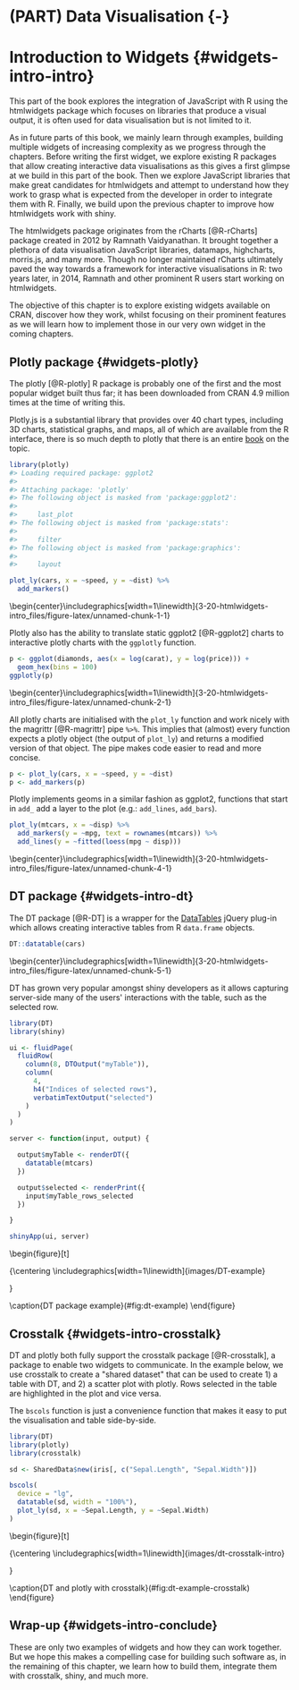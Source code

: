# (PART) Data Visualisation {-}

# Introduction to Widgets {#widgets-intro-intro}

This part of the book explores the integration of JavaScript with R using the htmlwidgets package which focuses on libraries that produce a visual output, it is often used for data visualisation but is not limited to it.

As in future parts of this book, we mainly learn through examples, building multiple widgets of increasing complexity as we progress through the chapters. Before writing the first widget, we explore existing R packages that allow creating interactive data visualisations as this gives a first glimpse at we build in this part of the book. Then we explore JavaScript libraries that make great candidates for htmlwidgets and attempt to understand how they work to grasp what is expected from the developer in order to integrate them with R. Finally, we build upon the previous chapter to improve how htmlwidgets work with shiny.

The htmlwidgets package originates from the rCharts [@R-rCharts] package created in 2012 by Ramnath Vaidyanathan. It brought together a plethora of data visualisation JavaScript libraries, datamaps, highcharts, morris.js, and many more. Though no longer maintained rCharts ultimately paved the way towards a framework for interactive visualisations in R: two years later, in 2014, Ramnath and other prominent R users start working on htmlwidgets.

The objective of this chapter is to explore existing widgets available on CRAN, discover how they work, whilst focusing on their prominent features as we will learn how to implement those in our very own widget in the coming chapters.

## Plotly package {#widgets-plotly}

The plotly [@R-plotly] R package is probably one of the first and the most popular widget built thus far; it has been downloaded from CRAN 4.9 million times at the time of writing this. 

Plotly.js is a substantial library that provides over 40 chart types, including 3D charts, statistical graphs, and maps, all of which are available from the R interface, there is so much depth to plotly that there is an entire [book](https://plotly-r.com/) on the topic.


```r
library(plotly)
#> Loading required package: ggplot2
#> 
#> Attaching package: 'plotly'
#> The following object is masked from 'package:ggplot2':
#> 
#>     last_plot
#> The following object is masked from 'package:stats':
#> 
#>     filter
#> The following object is masked from 'package:graphics':
#> 
#>     layout

plot_ly(cars, x = ~speed, y = ~dist) %>% 
  add_markers()
```



\begin{center}\includegraphics[width=1\linewidth]{3-20-htmlwidgets-intro_files/figure-latex/unnamed-chunk-1-1} 

Plotly also has the ability to translate static ggplot2 [@R-ggplot2] charts to interactive plotly charts with the `ggplotly` function.


```r
p <- ggplot(diamonds, aes(x = log(carat), y = log(price))) + 
  geom_hex(bins = 100)
ggplotly(p)
```



\begin{center}\includegraphics[width=1\linewidth]{3-20-htmlwidgets-intro_files/figure-latex/unnamed-chunk-2-1} 

All plotly charts are initialised with the `plot_ly` function and work nicely with the magrittr [@R-magrittr] pipe `%>%`. This implies that (almost) every function expects a plotly object (the output of `plot_ly`) and returns a modified version of that object. The pipe makes code easier to read and more concise.


```r
p <- plot_ly(cars, x = ~speed, y = ~dist) 
p <- add_markers(p)
```

Plotly implements geoms in a similar fashion as ggplot2, functions that start in `add_` add a layer to the plot (e.g.: `add_lines`, `add_bars`).


```r
plot_ly(mtcars, x = ~disp) %>% 
  add_markers(y = ~mpg, text = rownames(mtcars)) %>% 
  add_lines(y = ~fitted(loess(mpg ~ disp)))
```



\begin{center}\includegraphics[width=1\linewidth]{3-20-htmlwidgets-intro_files/figure-latex/unnamed-chunk-4-1} 

## DT package {#widgets-intro-dt}

The DT package [@R-DT] is a wrapper for the [DataTables](https://datatables.net/) jQuery plug-in which allows creating interactive tables from R `data.frame` objects.


```r
DT::datatable(cars)
```



\begin{center}\includegraphics[width=1\linewidth]{3-20-htmlwidgets-intro_files/figure-latex/unnamed-chunk-5-1} 

DT has grown very popular amongst shiny developers as it allows capturing server-side many of the users' interactions with the table, such as the selected row.

```r
library(DT)
library(shiny)

ui <- fluidPage(
  fluidRow(
    column(8, DTOutput("myTable")),
    column(
      4,
      h4("Indices of selected rows"), 
      verbatimTextOutput("selected")
    )
  )
)

server <- function(input, output) {

  output$myTable <- renderDT({
    datatable(mtcars)
  })

  output$selected <- renderPrint({
    input$myTable_rows_selected
  })

}

shinyApp(ui, server)
```

\begin{figure}[t]

{\centering \includegraphics[width=1\linewidth]{images/DT-example} 

}

\caption{DT package example}(\#fig:dt-example)
\end{figure}

## Crosstalk {#widgets-intro-crosstalk}

DT and plotly both fully support the crosstalk package [@R-crosstalk], a package to enable two widgets to communicate. In the example below, we use crosstalk to create a "shared dataset" that can be used to create 1) a table with DT, and 2) a scatter plot with plotly. Rows selected in the table are highlighted in the plot and vice versa.

The `bscols` function is just a convenience function that makes it easy to put the visualisation and table side-by-side.

```r
library(DT)
library(plotly)
library(crosstalk)

sd <- SharedData$new(iris[, c("Sepal.Length", "Sepal.Width")])

bscols(
  device = "lg",
  datatable(sd, width = "100%"),
  plot_ly(sd, x = ~Sepal.Length, y = ~Sepal.Width)
)
```

\begin{figure}[t]

{\centering \includegraphics[width=1\linewidth]{images/dt-crosstalk-intro} 

}

\caption{DT and plotly with crosstalk}(\#fig:dt-example-crosstalk)
\end{figure}

## Wrap-up {#widgets-intro-conclude}

These are only two examples of widgets and how they can work together. But we hope this makes a compelling case for building such software as, in the remaining of this chapter, we learn how to build them, integrate them with crosstalk, shiny, and much more.
